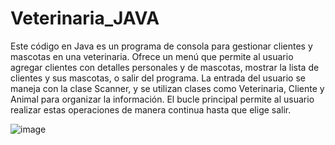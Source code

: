 # Veterinaria_JAVA
Este código en Java es un programa de consola para gestionar clientes y mascotas en una veterinaria. Ofrece un menú que permite al usuario agregar clientes con detalles personales y de mascotas, mostrar la lista de clientes y sus mascotas, o salir del programa. La entrada del usuario se maneja con la clase Scanner, y se utilizan clases como Veterinaria, Cliente y Animal para organizar la información. El bucle principal permite al usuario realizar estas operaciones de manera continua hasta que elige salir.

![image](https://github.com/GabrielMezaH/Veterinaria_JAVA/assets/147895430/44936cb8-1052-4bcf-b97f-ebc18960bea8)
